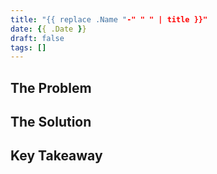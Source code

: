 ```yaml
---
title: "{{ replace .Name "-" " " | title }}"
date: {{ .Date }}
draft: false
tags: []
---
```


## The Problem


## The Solution


## Key Takeaway
